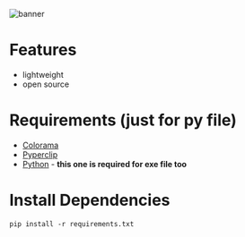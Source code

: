 ![banner](https://dumpyy.gq/files/matej.png)

# Features
* lightweight
* open source

# Requirements (just for py file)
* [Colorama](https://pypi.org/project/colorama/)
* [Pyperclip](https://pypi.org/project/pyperclip/)
* [Python](https://www.python.org/downloads/) - **this one is required for exe file too**

# Install Dependencies
`pip install -r requirements.txt`
